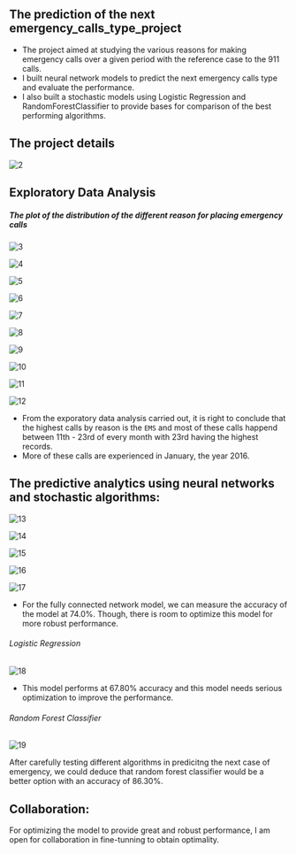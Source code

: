 ## The prediction of the next emergency_calls_type_project
 - The project aimed at studying the various reasons for making emergency calls over a given period with the reference case to the 911 calls. 
 - I built neural network models to predict the next emergency calls type and evaluate the performance. 
 - I also built a stochastic models using Logistic Regression and RandomForestClassifier to provide bases for comparison of the best performing algorithms.

## The project details

![2](https://github.com/user-attachments/assets/2acce0ae-8442-4651-9d60-b7679b63fe99)

## Exploratory Data Analysis

##### The plot of the distribution of the different reason for placing emergency calls

![3](https://github.com/user-attachments/assets/4e797e7d-321a-4cc7-b754-7fe518e6971e)

![4](https://github.com/user-attachments/assets/70d74eea-240e-4734-98d4-33edb7caa2bc)

![5](https://github.com/user-attachments/assets/34bd15b8-18fa-46ac-91e7-71cd5bd875f5)

![6](https://github.com/user-attachments/assets/2197ac91-2248-48cf-b948-8519f52eced3)

![7](https://github.com/user-attachments/assets/60e75060-4cab-4f4d-8298-7a7ca3c5edb8)

![8](https://github.com/user-attachments/assets/e6f375c2-ce80-41e9-a358-8a25663627e8)

![9](https://github.com/user-attachments/assets/27ce6cc9-64c6-45d4-a738-322782200c5f)

![10](https://github.com/user-attachments/assets/4c45ef18-cae9-4190-aefb-13aafc2e52b2)

![11](https://github.com/user-attachments/assets/9d4d05df-872a-4e0a-9d19-1f6a0d4f3455)

![12](https://github.com/user-attachments/assets/62f36a07-104a-490d-9646-5aa26faa2257)

 - From the exporatory data analysis carried out, it is right to conclude that the highest calls by reason is the `EMS` and most of these calls happend between 11th - 23rd of every month with 23rd having the highest records.
 - More of these calls are experienced in January, the year 2016.


## The predictive analytics using neural networks and stochastic algorithms:

![13](https://github.com/user-attachments/assets/3c39611d-11ca-4992-ab5a-9bd513aa2c2f)

![14](https://github.com/user-attachments/assets/70f57a7b-3e00-47c8-b2ac-a3814845a135)

![15](https://github.com/user-attachments/assets/2f064337-dcb7-443e-9beb-66670ef706d3)

![16](https://github.com/user-attachments/assets/74d9dc9f-1466-4e9a-96cf-04c4f46c48c5)

![17](https://github.com/user-attachments/assets/6a726505-5c65-451b-a767-06a61532c2bd)

 - For the fully connected network model, we can measure the accuracy of the model at 74.0%. Though, there is room to optimize this model for more robust performance.

###### Logistic Regression

![18](https://github.com/user-attachments/assets/b0b4dab2-d5bc-43db-b106-5f697423f18b)

 - This model performs at 67.80% accuracy and this model needs serious optimization to improve the performance.

###### Random Forest Classifier

![19](https://github.com/user-attachments/assets/0734024d-fb91-48c7-808c-dc6094a8c89b)

After carefully testing different algorithms in predicitng the next case of emergency, we could deduce that random forest classifier would be a better option with an accuracy of 86.30%.


## Collaboration:

For optimizing the model to provide great and robust performance, I am open for collaboration in fine-tunning to obtain optimality.
